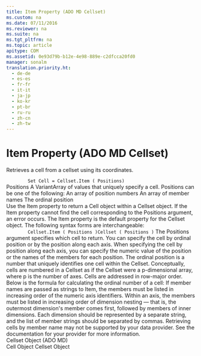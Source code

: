 ```yaml
---
title: Item Property (ADO MD Cellset)
ms.custom: na
ms.date: 07/11/2016
ms.reviewer: na
ms.suite: na
ms.tgt_pltfrm: na
ms.topic: article
apitype: COM
ms.assetid: 0e93d79b-b12e-4e98-889e-c2dfcca20fd0
manager: sonalm
translation.priority.ht: 
  - de-de
  - es-es
  - fr-fr
  - it-it
  - ja-jp
  - ko-kr
  - pt-br
  - ru-ru
  - zh-cn
  - zh-tw
---
```

# Item Property (ADO MD Cellset)
<?xml version="1.0" encoding="utf-8"?>
<developerReferenceWithoutSyntaxDocument xmlns="http://ddue.schemas.microsoft.com/authoring/2003/5" xmlns:xlink="http://www.w3.org/1999/xlink" xmlns:xsi="http://www.w3.org/2001/XMLSchema-instance" xsi:schemaLocation="http://ddue.schemas.microsoft.com/authoring/2003/5 http://dduestorage.blob.core.windows.net/ddueschema/developer.xsd">
  <introduction>
    <para>Retrieves a cell from a <legacyLink xlink:href="5e2452c0-cac0-49b2-8099-836c35794d50">cellset</legacyLink> using its coordinates.</para>
  </introduction>
  <section>
    <title>Syntax</title>
    <content>
      <code>
        <codeFeaturedElement>Set</codeFeaturedElement> <legacyItalic>Cell</legacyItalic> = <legacyItalic>Cellset</legacyItalic>.<codeFeaturedElement>Item ( </codeFeaturedElement><legacyItalic>Positions</legacyItalic><codeFeaturedElement>)</codeFeaturedElement></code>
    </content>
  </section>
  <section>
    <title>Parameters</title>
    <content>
      <definitionTable>
        <definedTerm> <legacyItalic>Positions</legacyItalic> </definedTerm>
        <definition>
          <para>A <languageKeyword>VariantArray</languageKeyword> of values that uniquely specify a cell. <legacyItalic>Positions</legacyItalic> can be one of the following:</para>
          <list class="bullet">
            <listItem>
              <para>An array of position numbers</para>
            </listItem>
            <listItem>
              <para>An array of member names</para>
            </listItem>
            <listItem>
              <para>The ordinal position</para>
            </listItem>
          </list>
        </definition>
      </definitionTable>
    </content>
  </section>
  <languageReferenceRemarks>
    <content>
      <para>Use the <unmanagedCodeEntityReference>Item</unmanagedCodeEntityReference> property to return a <legacyLink xlink:href="dcc2f044-b785-4a29-9bc5-b673f66eedf9">Cell</legacyLink> object within a <legacyLink xlink:href="5e2452c0-cac0-49b2-8099-836c35794d50">Cellset</legacyLink> object. If the <unmanagedCodeEntityReference>Item</unmanagedCodeEntityReference> property cannot find the cell corresponding to the <legacyItalic>Positions</legacyItalic> argument, an error occurs.</para>
      <para>The <unmanagedCodeEntityReference>Item</unmanagedCodeEntityReference> property is the default property for the <unmanagedCodeEntityReference>Cellset</unmanagedCodeEntityReference> object. The following syntax forms are interchangeable:</para>
      <code>
        <legacyItalic>Cellset</legacyItalic>.Item ( <legacyItalic>Positions</legacyItalic> )<legacyItalic>Cellset</legacyItalic> ( <legacyItalic>Positions</legacyItalic> )</code>
    </content>
  </languageReferenceRemarks>
  <languageReferenceRemarks>
    <content>
      <para>The <legacyItalic>Positions </legacyItalic>argument specifies which cell to return. You can specify the cell by ordinal position or by the position along each axis. When specifying the cell by position along each axis, you can specify the numeric value of the position or the names of the members for each position.</para>
      <para>The ordinal position is a number that uniquely identifies one cell within the <unmanagedCodeEntityReference>Cellset</unmanagedCodeEntityReference>. Conceptually, cells are numbered in a <unmanagedCodeEntityReference>Cellset</unmanagedCodeEntityReference> as if the <unmanagedCodeEntityReference>Cellset</unmanagedCodeEntityReference> were a <legacyItalic>p</legacyItalic>-dimensional array, where <legacyItalic>p</legacyItalic> is the number of axes. Cells are addressed in row-major order. Below is the formula for calculating the ordinal number of a cell:</para>
      <para>If member names are passed as strings to <unmanagedCodeEntityReference>Item</unmanagedCodeEntityReference>, the members must be listed in increasing order of the numeric axis identifiers. Within an axis, the members must be listed in increasing order of dimension nesting — that is, the outermost dimension's member comes first, followed by members of inner dimensions. Each dimension should be represented by a separate string, and the list of member strings should be separated by commas.</para>
      <alert class="note">
        <para>Retrieving cells by member name may not be supported by your data provider. See the documentation for your provider for more information.</para>
      </alert>
    </content>
  </languageReferenceRemarks>
  <section>
    <title>Applies To</title>
    <content>
      <para>
        <link xlink:href="5e2452c0-cac0-49b2-8099-836c35794d50">Cellset Object (ADO MD)</link>
      </para>
    </content>
  </section>
  <relatedTopics>
<link xlink:href="dcc2f044-b785-4a29-9bc5-b673f66eedf9">Cell Object</link>
<link xlink:href="5e2452c0-cac0-49b2-8099-836c35794d50">Cellset Object</link>
</relatedTopics>
</developerReferenceWithoutSyntaxDocument>